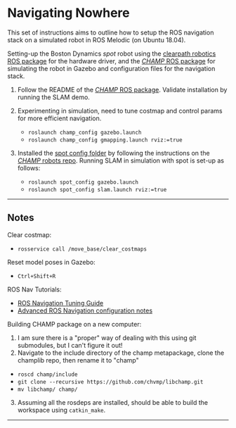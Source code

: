 # Navigating Nowhere

This set of instructions aims to outline how to setup the ROS navigation stack on a simulated robot in ROS Melodic (on Ubuntu 18.04). 

Setting-up the Boston Dynamics *spot* robot using the [clearpath robotics ROS package](https://github.com/clearpathrobotics/spot_ros) for the hardware driver, and the [*CHAMP* ROS package](https://github.com/chvmp/champ) for simulating the robot in Gazebo and configuration files for the navigation stack.

1) Follow the README of the [*CHAMP* ROS package](https://github.com/chvmp/champ). Validate installation by running the SLAM demo.

2) Experimenting in simulation, need to tune costmap and control params for more efficient navigation.
   - `roslaunch champ_config gazebo.launch`
   - `roslaunch champ_config gmapping.launch rviz:=true`

3) Installed the [spot config folder](https://github.com/chvmp/robots/tree/master/configs/spot_config) by following the instructions on the [*CHAMP* robots repo](https://github.com/chvmp/robots.git). Running SLAM in simulation with spot is set-up as follows:
   - `roslaunch spot_config gazebo.launch`
   - `roslaunch spot_config slam.launch rviz:=true`

---
## Notes

Clear costmap: 
- `rosservice call /move_base/clear_costmaps`

Reset model poses in Gazebo:
- `Ctrl+Shift+R`

ROS Nav Tutorials:
- [ROS Navigation Tuning Guide](https://kaiyuzheng.me/documents/navguide.pdf)
- [Advanced ROS Navigation configuration notes](https://blog.zhaw.ch/icclab/configuring-the-ros-navigation-stack-on-a-new-robot/)

Building CHAMP package on a new computer:
1) I am sure there is a "proper" way of dealing with this using git submodules, but I can't figure it out! 
2) Navigate to the include directory of the champ metapackage, clone the champlib repo, then rename it to "champ"
- `roscd champ/include`
- `git clone --recursive https://github.com/chvmp/libchamp.git`
- `mv libchamp/ champ/`
3) Assuming all the rosdeps are installed, should be able to build the workspace using `catkin_make`.

---